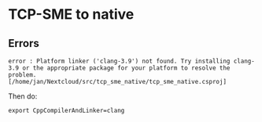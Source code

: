 # TCP-SME to native




## Errors
```
error : Platform linker ('clang-3.9') not found. Try installing clang-3.9 or the appropriate package for your platform to resolve the problem. [/home/jan/Nextcloud/src/tcp_sme_native/tcp_sme_native.csproj]
```
Then do:
```
export CppCompilerAndLinker=clang
```
